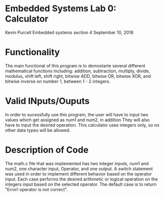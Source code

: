 # Embedded Systems Lab 0: Calculator 
Kevin Purcell
Embedded systems section 4
September 10, 2018
# Functionality
The main functional of this program is to demostarte several different mathematical functions including: addition, subtraction, multiply, divide, modulus, shift left, shift right, bitwise ADD, bitwise OR, bitwise XOR, and bitwise inverse on number 1, between 1 - 2 integers.
# Valid INputs/Ouputs
In order to sucessfully use this program, the user will have to input two values which get assigned as num1 and num2, in addition They will also have to input the desired operation. This calculator uses integers only, so no other data types will be allowed.
# Description of Code
The math.c file that was implemented has two integer inputs, num1 and num2, one character input, Operator, and one output. A switch statement was used in order to implement different behavior based on the operator input. Each case performs the desired arithmetic or logical operation on the integers input based on the selected operator. The default case is to return "Error! operator is not correct".

